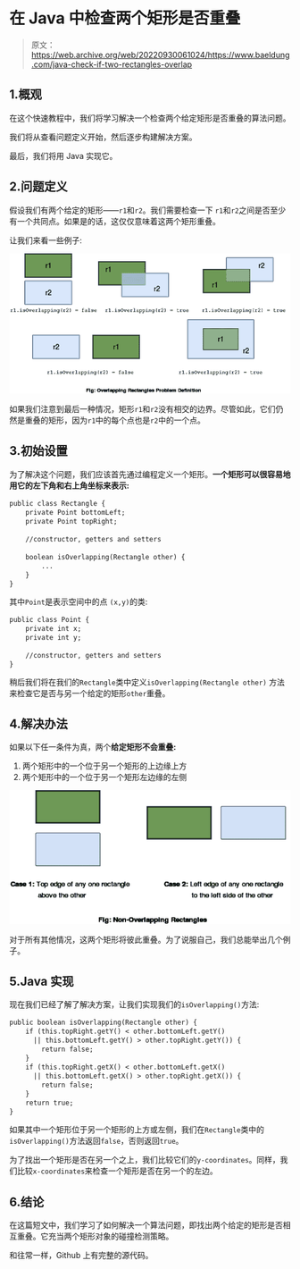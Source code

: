 # 在 Java 中检查两个矩形是否重叠

> 原文：<https://web.archive.org/web/20220930061024/https://www.baeldung.com/java-check-if-two-rectangles-overlap>

## 1.概观

在这个快速教程中，我们将学习解决一个检查两个给定矩形是否重叠的算法问题。

我们将从查看问题定义开始，然后逐步构建解决方案。

最后，我们将用 Java 实现它。

## 2.问题定义

假设我们有两个给定的矩形——`r1`和`r2`。我们需要检查一下 `r1`和`r2`之间是否至少有一个共同点。如果是的话，这仅仅意味着这两个矩形重叠。

让我们来看一些例子:

[![OverlappingRectangles](img/4e730a813a6cc938562f9d7beaadbe8c.png)](/web/20220913171723/https://www.baeldung.com/wp-content/uploads/2018/09/OverlappingRectangles.png)

如果我们注意到最后一种情况，矩形`r1`和`r2`没有相交的边界。尽管如此，它们仍然是重叠的矩形，因为`r1`中的每个点也是`r2`中的一个点。

## 3.初始设置

为了解决这个问题，我们应该首先通过编程定义一个矩形。**一个矩形可以很容易地用它的左下角和右上角坐标来表示:**

```
public class Rectangle {
    private Point bottomLeft;
    private Point topRight;

    //constructor, getters and setters

    boolean isOverlapping(Rectangle other) {
        ...
    }
}
```

其中`Point`是表示空间中的点 `(x,y)`的类:

```
public class Point {
    private int x;
    private int y;

    //constructor, getters and setters
}
```

稍后我们将在我们的`Rectangle`类中定义`isOverlapping(Rectangle other)` 方法来检查它是否与另一个给定的矩形`other`重叠。

## 4.解决办法

如果以下任一条件为真，两个**给定矩形不会重叠:**

1.  两个矩形中的一个位于另一个矩形的上边缘上方
2.  两个矩形中的一个位于另一个矩形左边缘的左侧

[![NonOverlappingRectangles1](img/4378fdaf2ea0050c153069c2ef286e9f.png)](/web/20220913171723/https://www.baeldung.com/wp-content/uploads/2018/09/NonOverlappingRectangles1.png)

对于所有其他情况，这两个矩形将彼此重叠。为了说服自己，我们总能举出几个例子。

## 5.Java 实现

现在我们已经了解了解决方案，让我们实现我们的`isOverlapping()`方法:

```
public boolean isOverlapping(Rectangle other) {
    if (this.topRight.getY() < other.bottomLeft.getY() 
      || this.bottomLeft.getY() > other.topRight.getY()) {
        return false;
    }
    if (this.topRight.getX() < other.bottomLeft.getX() 
      || this.bottomLeft.getX() > other.topRight.getX()) {
        return false;
    }
    return true;
}
```

如果其中一个矩形位于另一个矩形的上方或左侧，我们在`Rectangle`类中的`isOverlapping()`方法返回`false`，否则返回`true`。

为了找出一个矩形是否在另一个之上，我们比较它们的`y-coordinates`。同样，我们比较`x-coordinates`来检查一个矩形是否在另一个的左边。

## 6.结论

在这篇短文中，我们学习了如何解决一个算法问题，即找出两个给定的矩形是否相互重叠。它充当两个矩形对象的碰撞检测策略。

和往常一样，Github 上有完整的源代码。